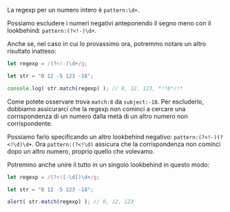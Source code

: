 
La regexp per un numero intero è `pattern:\d+`.

Possiamo escludere i numeri negativi anteponendo il segno meno con il lookbehind: `pattern:(?<!-)\d+`.

Anche se, nel caso in cui lo provassimo ora, potremmo notare un altro risultato inatteso:

```js run
let regexp = /(?<!-)\d+/g;

let str = "0 12 -5 123 -18";

console.log( str.match(regexp) ); // 0, 12, 123, *!*8*/!*
```

Come potete osservare trova `match:8` da `subject:-18`. Per escluderlo, dobbiamo assicurarci che la regexp non cominci a cercare una corrispondenza di un numero dalla metà di un altro numero non corrispondente.

Possiamo farlo specificando un altro lookbehind negativo: `pattern:(?<!-)(?<!\d)\d+`. Ora `pattern:(?<!\d)` assicura che la corrispondenza non cominci dopo un altro numero, proprio quello che volevamo.

Potremmo anche unire il tutto in un singolo lookbehind in questo modo:

```js run
let regexp = /(?<![-\d])\d+/g;

let str = "0 12 -5 123 -18";

alert( str.match(regexp) ); // 0, 12, 123
```
